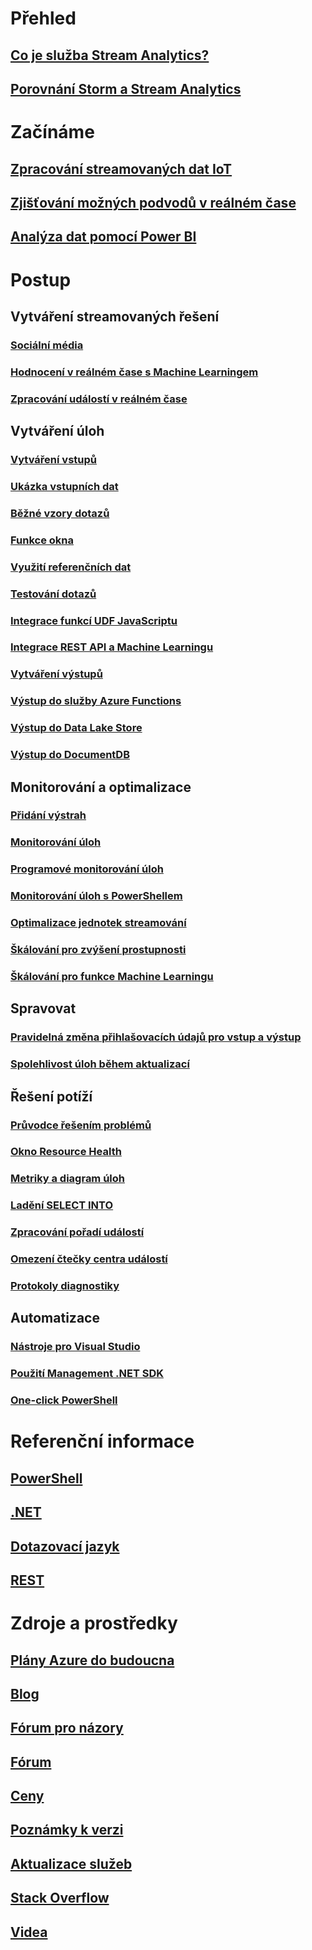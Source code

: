 # Přehled

## [Co je služba Stream Analytics?](stream-analytics-introduction.md)

## [Porovnání Storm a Stream Analytics](stream-analytics-comparison-storm.md)


# Začínáme

## [Zpracování streamovaných dat IoT](stream-analytics-get-started-with-azure-stream-analytics-to-process-data-from-iot-devices.md)

## [Zjišťování možných podvodů v reálném čase](stream-analytics-real-time-fraud-detection.md)

## [Analýza dat pomocí Power BI](stream-analytics-power-bi-dashboard.md)


# Postup


## Vytváření streamovaných řešení

### [Sociální média](stream-analytics-twitter-sentiment-analysis-trends.md)

### [Hodnocení v reálném čase s Machine Learningem](stream-analytics-machine-learning-integration-tutorial.md)

### [Zpracování událostí v reálném čase](stream-analytics-real-time-event-processing-reference-architecture.md)


## Vytváření úloh

### [Vytváření vstupů](stream-analytics-define-inputs.md)

### [Ukázka vstupních dat](stream-analytics-sample-data-input.md)

### [Běžné vzory dotazů](stream-analytics-stream-analytics-query-patterns.md)

### [Funkce okna](stream-analytics-window-functions.md)

### [Využití referenčních dat](stream-analytics-use-reference-data.md)

### [Testování dotazů](stream-analytics-test-query.md)

### [Integrace funkcí UDF JavaScriptu](stream-analytics-javascript-user-defined-functions.md)

### [Integrace REST API a Machine Learningu](stream-analytics-how-to-configure-azure-machine-learning-endpoints-in-stream-analytics.md)

### [Vytváření výstupů](stream-analytics-define-outputs.md)

### [Výstup do služby Azure Functions](stream-analytics-functions-redis.md)

### [Výstup do Data Lake Store](stream-analytics-data-lake-output.md)

### [Výstup do DocumentDB](stream-analytics-documentdb-output.md)


## Monitorování a optimalizace

### [Přidání výstrah](stream-analytics-set-up-alerts.md)

### [Monitorování úloh](stream-analytics-monitoring.md)

### [Programové monitorování úloh](stream-analytics-monitor-jobs.md)

### [Monitorování úloh s PowerShellem](stream-analytics-monitor-and-manage-jobs-use-powershell.md)

### [Optimalizace jednotek streamování](stream-analytics-streaming-unit-consumption.md)

### [Škálování pro zvýšení prostupnosti](stream-analytics-scale-jobs.md)

### [Škálování pro funkce Machine Learningu](stream-analytics-scale-with-machine-learning-functions.md)


## Spravovat

### [Pravidelná změna přihlašovacích údajů pro vstup a výstup](stream-analytics-login-credentials-inputs-outputs.md)

### [Spolehlivost úloh během aktualizací](stream-analytics-job-reliability.md)


## Řešení potíží

### [Průvodce řešením problémů](stream-analytics-troubleshooting-guide.md)

### [Okno Resource Health](stream-analytics-resource-health.md)

### [Metriky a diagram úloh](stream-analytics-job-diagram-with-metrics.md)

### [Ladění SELECT INTO](stream-analytics-select-into.md)

### [Zpracování pořadí událostí](stream-analytics-out-of-order-and-late-events.md)

### [Omezení čtečky centra událostí](stream-analytics-event-hub-consumer-groups.md)

### [Protokoly diagnostiky](stream-analytics-job-diagnostic-logs.md)


## Automatizace

### [Nástroje pro Visual Studio](stream-analytics-tools-for-visual-studio.md)

### [Použití Management .NET SDK](stream-analytics-dotnet-management-sdk.md)

### [One-click PowerShell](https://github.com/Azure/azure-stream-analytics/tree/master/Samples/ASAOneClick)


# Referenční informace

## [PowerShell](/powershell/module/azurerm.streamanalytics)

## [.NET](/dotnet/api/microsoft.azure.management.streamanalytics)

## [Dotazovací jazyk](https://msdn.microsoft.com/library/azure/dn834998)

## [REST](/rest/api/streamanalytics)


# Zdroje a prostředky

## [Plány Azure do budoucna](https://azure.microsoft.com/roadmap/)

## [Blog](http://blogs.msdn.com/b/streamanalytics/)

## [Fórum pro názory](http://feedback.azure.com/forums/270577-azure-stream-analytics)

## [Fórum](https://social.msdn.microsoft.com/Forums/home?forum=AzureStreamAnalytics)

## [Ceny](https://azure.microsoft.com/pricing/details/stream-analytics/)

## [Poznámky k verzi](stream-analytics-release-notes.md)

## [Aktualizace služeb](https://azure.microsoft.com/updates/?product=stream-analytics)

## [Stack Overflow](http://stackoverflow.com/questions/tagged/azure-stream-analytics)

## [Videa](https://azure.microsoft.com/documentation/videos/index/?services=stream-analytics)

